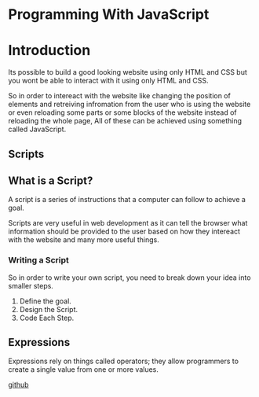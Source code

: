  

# Programming With JavaScript 

# Introduction

Its possible to build a good looking website using only HTML and CSS but you wont be able to interact with it using only HTML and CSS.

So in order to intereact with the website like changing the position of elements and retreiving infromation from the user who is using the website or even reloading some parts or some blocks of the website instead of reloading the whole page, All of these can be achieved using something called JavaScript.

## Scripts

## What is a Script?

A script is a series of instructions that a computer can follow to achieve a goal.

Scripts are very useful in web development as it can tell the browser what information should be provided to the user based on how they intereact with the website and many more useful things.

### Writing a Script

So in order to write your own script, you need to break down your idea into smaller steps.

1. Define the goal.
1. Design the Script.
1. Code Each Step.

## Expressions

Expressions rely on things called operators; they allow programmers to create a single value from one or more values.

[github](https://github.com/capmohamad/pull4)